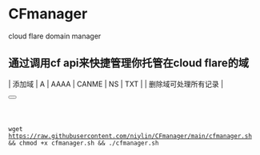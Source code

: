 # CFmanager
cloud flare domain manager

## 通过调用cf api来快捷管理你托管在cloud flare的域  

| 添加域 |  A  | AAAA | CANME  | NS  | TXT |
| 删除域可处理所有记录 |





<div>
  <button class="btn" data-clipboard-target="#code"></button>
  <pre><code id="code" class="language-python">
   
  wget https://raw.githubusercontent.com/niylin/CFmanager/main/cfmanager.sh && chmod +x cfmanager.sh && ./cfmanager.sh
  
  </code></pre>
<div>
